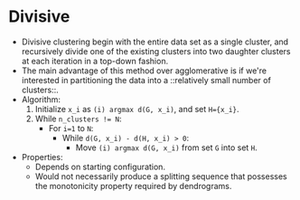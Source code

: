 # Divisive

* Divisive clustering begin with the entire data set as a single cluster, and recursively divide one of the existing clusters into two daughter clusters at each iteration in a top-down fashion.
* The main advantage of this method over agglomerative is if we're interested in partitioning the data into a ::relatively small number of clusters::.
* Algorithm:
    1. Initialize `x_i` as `(i) argmax d(G, x_i)`, and set `H={x_i}`.
    2. While `n_clusters != N`:
        * For `i=1` to `N`:
            * While `d(G, x_i) - d(H, x_i) > 0`:
                * Move `(i) argmax d(G, x_i)` from set `G` into set `H`.
* Properties:
    * Depends on starting configuration.
    * Would not necessarily produce a splitting sequence that possesses the monotonicity property required by dendrograms.

